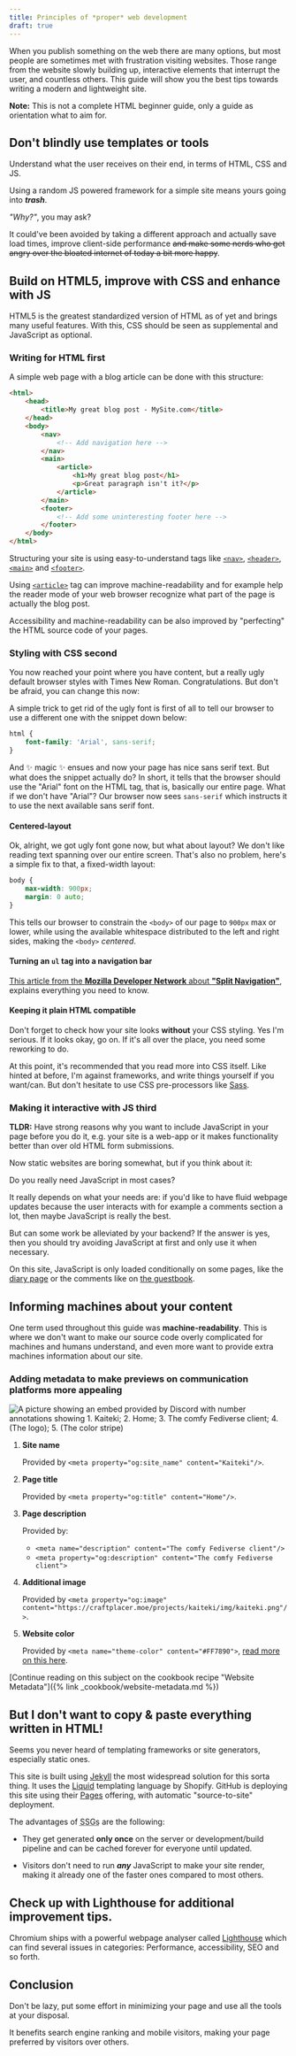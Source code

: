 ```yaml
---
title: Principles of *proper* web development
draft: true
---
```


When you publish something on the web there are many options, but most people are sometimes met with frustration visiting websites. Those range from the website slowly building up, interactive elements that interrupt the user, and countless others. This guide will show you the best tips towards writing a modern and lightweight site.

**Note:** This is not a complete HTML beginner guide, only a guide as orientation what to aim for.

## Don't blindly use templates or tools

Understand what the user receives on their end, in terms of HTML, CSS and JS.

Using a random JS powered framework for a simple site means yours going into ***trash***.

*"Why?"*, you may ask?

It could've been avoided by taking a different approach and actually save load times, improve client-side performance ~~and make some nerds who get angry over the bloated internet of today a bit more happy~~.

## Build on HTML5, improve with CSS and enhance with JS

HTML5 is the greatest standardized version of HTML as of yet and brings many useful features. With this, CSS should be seen as supplemental and JavaScript as optional.

### Writing for HTML first

A simple web page with a blog article can be done with this structure:

```html
<html>
    <head>
        <title>My great blog post - MySite.com</title>
    </head>
    <body>
        <nav>
            <!-- Add navigation here -->
        </nav>
        <main>   
            <article>
                <h1>My great blog post</h1>
                <p>Great paragraph isn't it?</p>
            </article>
        </main>
        <footer>
            <!-- Add some uninteresting footer here -->
        </footer>
    </body>
</html>
```

Structuring your site is using easy-to-understand tags like [`<nav>`](https://developer.mozilla.org/en-US/docs/Web/HTML/Element/nav), [`<header>`](https://developer.mozilla.org/en-US/docs/Web/HTML/Element/header), [`<main>`](https://developer.mozilla.org/en-US/docs/Web/HTML/Element/main) and [`<footer>`](https://developer.mozilla.org/en-US/docs/Web/HTML/Element/footer).

Using [`<article>`](https://developer.mozilla.org/en-US/docs/Web/HTML/Element/article) tag can improve machine-readability and for example help the reader mode of your web browser recognize what part of the page is actually the blog post.

Accessibility and machine-readability can be also improved by "perfecting" the HTML source code of your pages.

### Styling with CSS second

You now reached your point where you have content, but a really ugly default browser styles with Times New Roman. Congratulations. But don't be afraid, you can change this now:

A simple trick to get rid of the ugly font is first of all to tell our browser to use a different one with the snippet down below:

```css
html {
    font-family: 'Arial', sans-serif;
}
```

And ✨ magic ✨ ensues and now your page has nice sans serif text. But what does the snippet actually do? In short, it tells that the browser should use the "Arial" font on the HTML tag, that is, basically our entire page. What if we don't have "Arial"? Our browser now sees `sans-serif` which instructs it to use the next available sans serif font.

#### Centered-layout

Ok, alright, we got ugly font gone now, but what about layout? We don't like reading text spanning over our entire screen. That's also no problem, here's a simple fix to that, a fixed-width layout:

```css
body {
    max-width: 900px;
    margin: 0 auto;
}
```

This tells our browser to constrain the `<body>` of our page to `900px` max or lower, while using the available whitespace distributed to the left and right sides, making the `<body>` *centered*.

#### Turning an `ul` tag into a navigation bar

[This article from the **Mozilla Developer Network** about **"Split Navigation"**](https://developer.mozilla.org/en-US/docs/Web/CSS/Layout_cookbook/Split_Navigation), explains everything you need to know. 

#### Keeping it plain HTML compatible

Don't forget to check how your site looks **without** your CSS styling. Yes I'm serious. If it looks okay, go on. If it's all over the place, you need some reworking to do.

At this point, it's recommended that you read more into CSS itself. Like hinted at before, I'm against frameworks, and write things yourself if you want/can. But don't hesitate to use CSS pre-processors like [Sass](https://sass-lang.com/).

### Making it interactive with JS third

**TLDR:** Have strong reasons why you want to include JavaScript in your page before you do it, e.g. your site is a web-app or it makes functionality better than over old HTML form submissions.

Now static websites are boring somewhat, but if you think about it:

Do you really need JavaScript in most cases?

It really depends on what your needs are: if you'd like to have fluid webpage updates because the user interacts with for example a comments section a lot, then maybe JavaScript is really the best.

But can some work be alleviated by your backend? If the answer is yes, then you should try avoiding JavaScript at first and only use it when necessary.

On this site, JavaScript is only loaded conditionally on some pages, like the [diary page](/diary) or the comments like on [the guestbook](/guestbook).

## Informing machines about your content

One term used throughout this guide was **machine-readability**. This is where we don't want to make our source code overly complicated for machines and humans understand, and even more want to provide extra machines information about our site.

### Adding metadata to make previews on communication platforms more appealing

![A picture showing an embed provided by Discord with number annotations showing 1. Kaiteki; 2. Home; 3. The comfy Fediverse client; 4. (The logo); 5. (The color stripe)](/img/blog/web-previews/discord-web-embed-with-legend.png)

1. **Site name**

   Provided by `<meta property="og:site_name" content="Kaiteki"/>`.

2. **Page title**

   Provided by `<meta property="og:title" content="Home"/>`.

3. **Page description**

   Provided by:
   - `<meta name="description" content="The comfy Fediverse client"/>`
   - `<meta property="og:description" content="The comfy Fediverse client">`

4. **Additional image**

   Provided by `<meta property="og:image" content="https://craftplacer.moe/projects/kaiteki/img/kaiteki.png"/>`.

5. **Website color**

   Provided by `<meta name="theme-color" content="#FF7890">`, [read more on this here](https://developers.google.com/web/updates/2014/11/Support-for-theme-color-in-Chrome-39-for-Android).

[Continue reading on this subject on the cookbook recipe "Website Metadata"]({% link _cookbook/website-metadata.md %})

## But I don't want to copy & paste everything written in HTML!

Seems you never heard of templating frameworks or site generators, especially static ones.

This site is built using [Jekyll](https://jekyllrb.com/) the most widespread solution for this sorta thing. It uses the [Liquid](https://github.com/Shopify/liquid) templating language by Shopify. GitHub is deploying this site using their [Pages](https://pages.github.com/) offering, with automatic "source-to-site" deployment.

The advantages of <abbr title="static site generators">SSGs</abbr> are the following:

- They get generated **only once** on the server or development/build pipeline and can be cached forever for everyone until updated.

- Visitors don't need to run ***any*** JavaScript to make your site render, making it already one of the faster ones compared to most others.

## Check up with Lighthouse for additional improvement tips.

Chromium ships with a powerful webpage analyser called [Lighthouse](https://developers.google.com/web/tools/lighthouse/) which can find several issues in categories: Performance, accessibility, SEO and so forth.

## Conclusion

Don't be lazy, put some effort in minimizing your page and use all the tools at your disposal.

It benefits search engine ranking and mobile visitors, making your page preferred by visitors over others.